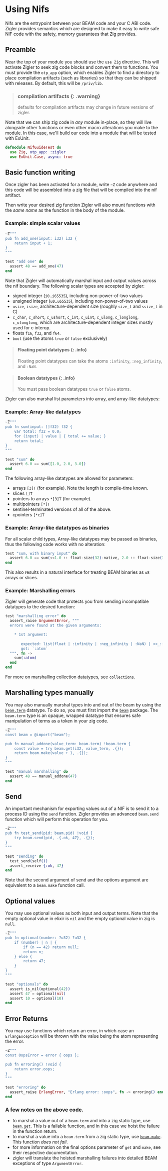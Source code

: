 # Using Nifs

Nifs are the entrypoint between your BEAM code and your C ABI code. Zigler provides semantics which
are designed to make it easy to write safe NIF code with the safety, memory guarantees that Zig
provides.

## Preamble

Near the top of your module you should use the `use Zig` directive. This will activate Zigler to
seek zig code blocks and convert them to functions. You must provide the `otp_app` option, which
enables Zigler to find a directory to place compilation artifacts (such as libraries) so that they
can be shipped with releases. By default, this will be `/priv/lib`.

> ### compilation artifacts {: .warning}
>
> defaults for compilation artifacts may change in future versions of zigler.

Note that we can ship zig code in *any* module in-place, so they will live alongside other functions
or even other macro alterations you make to the module. In this case, we'll build our code into a
module that will be tested with ExUnit.

```elixir
defmodule NifGuideTest do
  use Zig, otp_app: :zigler
  use ExUnit.Case, async: true
```

## Basic function writing

Once zigler has been activated for a module, write `~Z` code anywhere and this code will be
assembled into a zig file that will be compiled into the nif artifact. 

Then write your desired zig function Zigler will also mount functions with the *same name* as the
function in the body of the module.

### Example: simple scalar values

```elixir
~Z"""
pub fn add_one(input: i32) i32 {
    return input + 1;
}
"""

test "add one" do
  assert 48 == add_one(47)
end
```

Note that Zigler will automatically marshal input and output values across the nif boundary. The
following scalar types are accepted by zigler:

- signed integer (`i0`..`i65535`), including non-power-of-two values
- unsigned integer (`u0`..`u65535`), including non-power-of-two values
- `usize`, `isize`, architecture-dependent size (roughly `size_t` and `ssize_t` in C)
- `c_char`, `c_short`, `c_ushort`, `c_int`, `c_uint`, `c_ulong`, `c_longlong`, `c_ulonglong`, which
  are architecture-dependent integer sizes mostly used for c interop.
- floats `f16`, `f32`, and `f64`.
- `bool` (use the atoms `true` or `false` exclusively)

> #### Floating point datatypes {: .info}
>
> Floating point datatypes can take the atoms `:infinity`, `:neg_infinity`, and `:NaN`.

> #### Boolean datatypes {: .info}
>
> You must pass boolean datatypes `true` or `false` atoms.

Zigler can also marshal list parameters into array, and array-like datatypes:

### Example: Array-like datatypes

```elixir
~Z"""
pub fn sum(input: []f32) f32 {
    var total: f32 = 0.0;
    for (input) | value | { total += value; }
    return total;
}
"""

test "sum" do
  assert 6.0 == sum([1.0, 2.0, 3.0])
end
```

The following array-like datatypes are allowed for parameters:

- arrays `[3]T` (for example). Note the length is compile-time known.
- slices `[]T`
- pointers to arrays `*[3]T` (for example).
- multipointers `[*]T`
- sentinel-terminated versions of all of the above.
- cpointers `[*c]T`

### Example: Array-like datatypes as binaries

For all scalar child types, Array-like datatypes may be passed as binaries, thus the following code
works with no alteration:

```elixir
test "sum, with binary input" do
  assert 6.0 == sum(<<1.0 :: float-size(32)-native, 2.0 :: float-size(32)-native, 3.0 :: float-size(32)-native>>)
end
```

This also results in a natural interface for treating BEAM binaries as `u8` arrays or slices.

### Example: Marshalling errors

Zigler will generate code that protects you from sending incompatible datatypes to the desired
function:

```elixir
test "marshalling error" do
  assert_raise ArgumentError, """
  errors were found at the given arguments:

    * 1st argument: 
  
       expected: list(float | :infinity | :neg_infinity | :NaN) | <<_::_*32>> (for `[]f32`)
       got: `:atom`
  """, fn ->
    sum(:atom)
  end
end
```

For more on marshalling collection datatypes, see [`collections`](collections.html).

## Marshalling types manually

You may also manually marshal types into and out of the beam by using the
[`beam.term`](beam.html#term) datatype. To do so, you must first import the [`beam`](beam.html)
package. The `beam.term` type is an opaque, wrapped datatype that ensures safe manipulation of terms
as a token in your zig code.

```elixir
~Z"""
const beam = @import("beam");

pub fn manual_addone(value_term: beam.term) !beam.term {
    const value = try beam.get(i32, value_term, .{});
    return beam.make(value + 1, .{});
}
"""

test "manual marshalling" do
  assert 48 == manual_addone(47)
end
```

## Send

An important mechanism for exporting values out of a NIF is to send it to a process ID using the
`send` function. Zigler provides an advanced `beam.send` function which will perform this operation
for you.

```elixir
~Z"""
pub fn test_send(pid: beam.pid) !void {
    try beam.send(pid, .{.ok, 47}, .{});
}
"""

test "sending" do
  test_send(self())
  assert_receive {:ok, 47}
end
```

Note that the second argument of send and the options argument are equivalent to a `beam.make`
function call.

## Optional values

You may use optional values as both input and output terms. Note that the empty optional value in
elixir is `nil` and the empty optional value in zig is `null`.

```elixir
~Z"""
pub fn optional(number: ?u32) ?u32 {
    if (number) | n | {
        if (n == 42) return null;
        return n;
    } else {
        return 47;
    }
}
"""

test "optionals" do
  assert is_nil(optional(42))
  assert 47 = optional(nil)
  assert 10 = optional(10)
end
```

## Error Returns

You may use functions which return an error, in which case an `ErlangException` will be thrown with
the value being the atom representing the error.

```elixir
~Z"""
const OopsError = error { oops };

pub fn erroring() !void {
    return error.oops;
}
"""

test "erroring" do
  assert_raise ErlangError, "Erlang error: :oops", fn -> erroring() end
end
```

### A few notes on the above code.

- to marshal a value out of a `beam.term` and into a zig static type, use [`beam.get`](beam.html#get).
  This is a failable function, and in this case we hoist the failure in the function return.
- to marshal a value into a `beam.term` from a zig static type, use [`beam.make`](beam.html#make).
  This function *does not fail*.
- for more information on the final options parameter of `get` and `make`, see their respective
  documentation.
- zigler will translate the hoisted marshalling failures into detailed BEAM exceptions of type
  `ArgumentError`.
